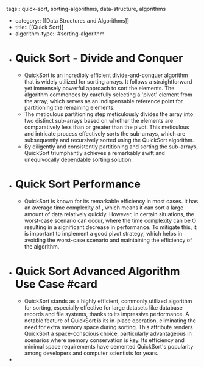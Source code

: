 tags:: quick-sort, sorting-algorithms, data-structure, algorithms

- category:: [[Data Structures and Algorithms]]
- title:: [[Quick Sort]]
- algorithm-type:: #sorting-algorithm
- # Quick Sort - Divide and Conquer
	- QuickSort is an incredibly efficient divide-and-conquer algorithm that is widely utilized for sorting arrays. It follows a straightforward yet immensely powerful approach to sort the elements. The algorithm commences by carefully selecting a 'pivot' element from the array, which serves as an indispensable reference point for partitioning the remaining elements.
	- The meticulous partitioning step meticulously divides the array into two distinct sub-arrays based on whether the elements are comparatively less than or greater than the pivot. This meticulous and intricate process effectively sorts the sub-arrays, which are subsequently and recursively sorted using the QuickSort algorithm.
	- By diligently and consistently partitioning and sorting the sub-arrays, QuickSort triumphantly achieves a remarkably swift and unequivocally dependable sorting solution.
- # Quick Sort Performance
	- QuickSort is known for its remarkable efficiency in most cases. It has an average time complexity of , which means it can sort a large amount of data relatively quickly. However, in certain situations, the worst-case scenario can occur, where the time complexity can be O resulting in a significant decrease in performance. To mitigate this, it is important to implement a good pivot strategy, which helps in avoiding the worst-case scenario and maintaining the efficiency of the algorithm.
- # Quick Sort Advanced Algorithm Use Case #card
	- QuickSort stands as a highly efficient, commonly utilized algorithm for sorting, especially effective for large datasets like database records and file systems, thanks to its impressive performance. A notable feature of QuickSort is its in-place operation, eliminating the need for extra memory space during sorting. This attribute renders QuickSort a space-conscious choice, particularly advantageous in scenarios where memory conservation is key. Its efficiency and minimal space requirements have cemented QuickSort's popularity among developers and computer scientists for years.
-